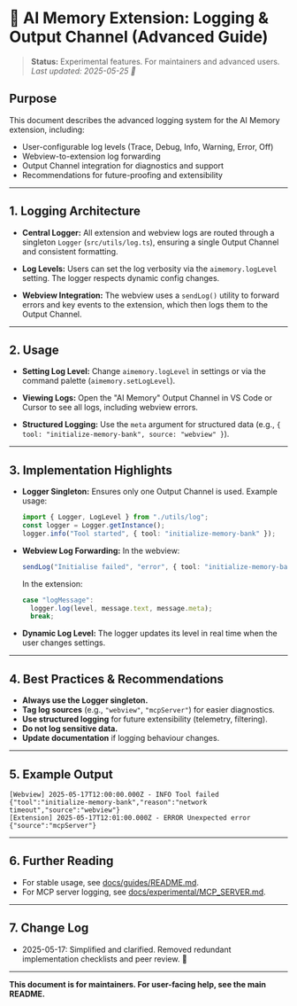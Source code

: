 # 📝 AI Memory Extension: Logging & Output Channel (Advanced Guide)

> **Status:** Experimental features. For maintainers and advanced users.
> _Last updated: 2025-05-25 🐹_

## Purpose

This document describes the advanced logging system for the AI Memory extension, including:

- User-configurable log levels (Trace, Debug, Info, Warning, Error, Off)
- Webview-to-extension log forwarding
- Output Channel integration for diagnostics and support
- Recommendations for future-proofing and extensibility

---

## 1. Logging Architecture

- **Central Logger:**
  All extension and webview logs are routed through a singleton `Logger` (`src/utils/log.ts`), ensuring a single Output Channel and consistent formatting.

- **Log Levels:**
  Users can set the log verbosity via the `aimemory.logLevel` setting. The logger respects dynamic config changes.

- **Webview Integration:**
  The webview uses a `sendLog()` utility to forward errors and key events to the extension, which then logs them to the Output Channel.

---

## 2. Usage

- **Setting Log Level:**
  Change `aimemory.logLevel` in settings or via the command palette (`aimemory.setLogLevel`).

- **Viewing Logs:**
  Open the "AI Memory" Output Channel in VS Code or Cursor to see all logs, including webview errors.

- **Structured Logging:**
  Use the `meta` argument for structured data (e.g., `{ tool: "initialize-memory-bank", source: "webview" }`).

---

## 3. Implementation Highlights

- **Logger Singleton:**
  Ensures only one Output Channel is used.
  Example usage:

  ```ts
  import { Logger, LogLevel } from "./utils/log";
  const logger = Logger.getInstance();
  logger.info("Tool started", { tool: "initialize-memory-bank" });
  ```

- **Webview Log Forwarding:**
  In the webview:

  ```ts
  sendLog("Initialise failed", "error", { tool: "initialize-memory-bank" });
  ```

  In the extension:

  ```ts
  case "logMessage":
    logger.log(level, message.text, message.meta);
    break;
  ```

- **Dynamic Log Level:**
  The logger updates its level in real time when the user changes settings.

---

## 4. Best Practices & Recommendations

- **Always use the Logger singleton.**
- **Tag log sources** (e.g., `"webview"`, `"mcpServer"`) for easier diagnostics.
- **Use structured logging** for future extensibility (telemetry, filtering).
- **Do not log sensitive data.**
- **Update documentation** if logging behaviour changes.

---

## 5. Example Output

```
[Webview] 2025-05-17T12:00:00.000Z - INFO Tool failed {"tool":"initialize-memory-bank","reason":"network timeout","source":"webview"}
[Extension] 2025-05-17T12:01:00.000Z - ERROR Unexpected error {"source":"mcpServer"}
```

---

## 6. Further Reading

- For stable usage, see [docs/guides/README.md](../guides/README.md).
- For MCP server logging, see [docs/experimental/MCP_SERVER.md](./MCP_SERVER.md).

---

## 7. Change Log

- 2025-05-17: Simplified and clarified. Removed redundant implementation checklists and peer review. 🐹

---

**This document is for maintainers. For user-facing help, see the main README.**
